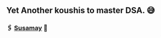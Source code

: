 ## Yet Another koushis to master DSA.  😅
### 🖇️ [Susamay](https://www.linkedin.com/in/susamay-sk) 📎

